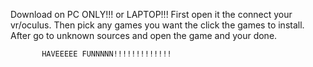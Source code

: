 Download on PC ONLY!!! or LAPTOP!!!
First open it the connect your vr/oculus.
Then pick any games you want the click the games to install.
After go to unknown sources and open the game and your done.

           HAVEEEEE FUNNNNN!!!!!!!!!!!!!
          
